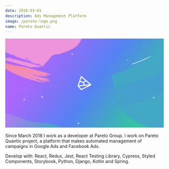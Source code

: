 ```yaml
---
date: 2018-03-01
description: Ads Management Platform
image: /pareto-logo.png
name: Pareto Quantic
---
```


[![Pareto Quantic](/static/assets/img/pareto-project.png)](https://app.paretoquantic.com)

Since March 2018 I work as a developer at Pareto Group. I work on Pareto Quantic project, a platform that makes automated management of campaigns in Google Ads and Facebook Ads.  

Develop with: React, Redux, Jest, React Testing Library, Cypress, Styled Components, Storybook,
Python, Django, Kotlin and Spring.
